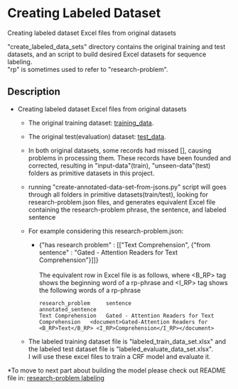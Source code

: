 # Creating Labeled Dataset
  
  Creating labeled dataset Excel files from original datasets<br />
  
  "create_labeled_data_sets" directory contains the original training and test datasets, and an script to build desired Excel datasets for sequence labeling.<br />
  "rp" is sometimes used to refer to "research-problem".
  
## Description

- Creating labeled dataset Excel files from original datasets
   - The original training dataset: [training_data](https://github.com/ncg-task/training-data).
   - The original test(evaluation) dataset: [test_data](https://github.com/ncg-task/test-data).
   - In both original datasets, some records had missed [], causing problems in processing them. These records have been founded
   and corrected, resulting in "input-data"(train), "unseen-data"(test) folders as primitive datasets in this project.

   - running "create-annotated-data-set-from-jsons.py" script will goes through all folders in primitive datasets(train/test), looking for research-problem.json
files, and generates equivalent Excel file containing the research-problem phrase, the sentence, and labeled sentence

   - For example considering this research-problem.json:
     -  {"has research problem" :
            [["Text Comprehension", {"from sentence" : "Gated - Attention Readers for Text Comprehension"}]]}<br />
             <br />The equivalent row in Excel file is as follows, where <B_RP> tag shows the beginning word of a rp-phrase and <I_RP> tag shows the following words of a rp-phrase<br /> 
           
            
            research_problem	 sentence	                                         annotated_sentence
            Text Comprehension	 Gated - Attention Readers for Text Comprehension	<document>Gated-Attention Readers for <B_RP>Text</B_RP> <I_RP>Comprehension</I_RP></document>
            
   - The labeled training dataset file is "labeled_train_data_set.xlsx" and the labeled test dataset file is "labeled_evaluate_data_set.xlsx".<br />I will use these excel files to train a CRF model and evaluate it.

*To move to next part about building the model please check out README file in: [research-problem labeling](https://github.com/mahsaSH717/rp-extractor-ml/rp_labeling)
